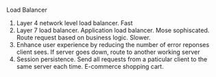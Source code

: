 Load Balancer
1. Layer 4 network level load balancer. Fast
2. Layer 7 load balancer. Application load balancer. Mose sophiscated. Route request based on business logic. Slower.
3. Enhance user experience by reducing the number of error reponses client sees. If server goes down, route to another working server
4. Session persistence. Send all requests from a paticular client to the same server each time. E-commerce shopping cart.

